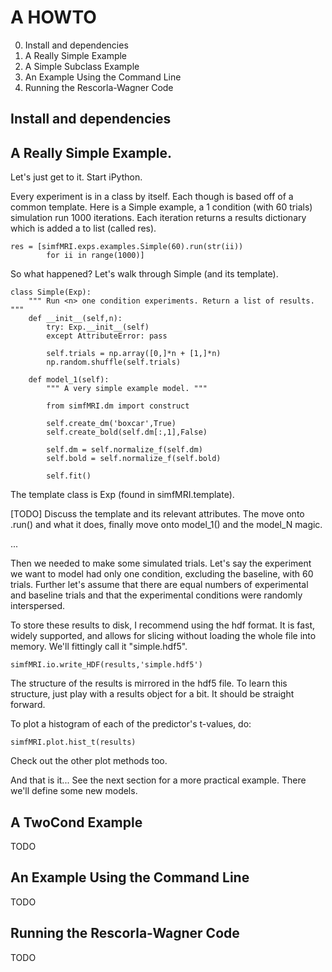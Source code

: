 # A HOWTO #

 0. Install and dependencies
 1. A Really Simple Example
 2. A Simple Subclass Example
 3. An Example Using the Command Line
 4. Running the Rescorla-Wagner Code

## Install and dependencies ##


## A Really Simple Example. ##

Let's just get to it.  Start iPython.

Every experiment is in a class by itself.  Each though is based off of a common template.  Here is a Simple example, a 1 condition (with 60 trials) simulation run 1000 iterations.  Each iteration returns a results dictionary which is added a to list (called res).
		
	res = [simfMRI.exps.examples.Simple(60).run(str(ii)) 
			for ii in range(1000)]

So what happened?  Let's walk through Simple (and its template).

	class Simple(Exp):
		""" Run <n> one condition experiments. Return a list of results. """
		def __init__(self,n):
			try: Exp.__init__(self)
			except AttributeError: pass
		
			self.trials = np.array([0,]*n + [1,]*n)
			np.random.shuffle(self.trials)

		def model_1(self):
			""" A very simple example model. """

			from simfMRI.dm import construct

			self.create_dm('boxcar',True)
			self.create_bold(self.dm[:,1],False)

			self.dm = self.normalize_f(self.dm)
			self.bold = self.normalize_f(self.bold)

			self.fit()

The template class is Exp (found in simfMRI.template). 

[TODO] Discuss the template and its relevant attributes.  The move onto .run() and what it does, finally move onto model\_1() and the model\_N magic.

...

Then we needed to make some simulated trials. Let's say the experiment we want to model had only one condition, excluding the baseline, with 60 trials.  Further let's assume that there are equal numbers of experimental and baseline trials and that the experimental conditions were randomly interspersed.

To store these results to disk, I recommend using the hdf format.  It is fast, widely supported, and allows for slicing without loading the whole file into memory. We'll fittingly call it "simple.hdf5".  

	simfMRI.io.write_HDF(results,'simple.hdf5')

The structure of the results is mirrored in the hdf5 file.  To learn this structure, just play with a results object for a bit.  It should be straight forward.

To plot a histogram of each of the predictor's t-values, do:

	simfMRI.plot.hist_t(results)

Check out the other plot methods too.

And that is it... See the next section for a more practical example. There we'll define some new models.

## A TwoCond Example ##

TODO

## An Example Using the Command Line ##

TODO

## Running the Rescorla-Wagner Code ##

TODO

